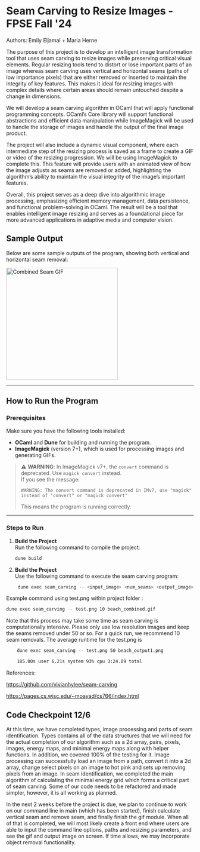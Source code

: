 # Seam Carving to Resize Images - FPSE Fall '24
Authors: Emily Eljamal + Maria Herne


The purpose of this project is to develop an intelligent image transformation tool that uses seam carving to resize images while preserving critical visual elements. Regular resizing tools tend to distort or lose important parts of an image whereas seam carving uses vertical and horizontal seams (paths of low importance pixels) that are either removed or inserted to maintain the integrity of key features. This makes it ideal for resizing images with complex details where certain areas should remain untouched despite a change in dimensions.

We will develop a seam carving algorithm in OCaml that will apply functional programming concepts. OCaml’s Core library will support functional abstractions and efficient data manipulation while ImageMagick will be used to handle the storage of images and handle the output of the final image product. 

The project will also include a dynamic visual component, where each intermediate step of the resizing process is saved as a frame to create a GIF or video of the resizing progression. We will be using ImageMagick to complete this. This feature will provide users with an animated view of how the image adjusts as seams are removed or added, highlighting the algorithm’s ability to maintain the visual integrity of the image’s important features.

Overall, this project serves as a deep dive into algorithmic image processing, emphasizing efficient memory management, data persistence, and functional problem-solving in OCaml. The result will be a tool that enables intelligent image resizing and serves as a foundational piece for more advanced applications in adaptive media and computer vision.

## Sample Output

Below are some sample outputs of the program, showing both vertical and horizontal seam removal:

<img src="beach_output_50_seams_removed.png.gif" alt="Combined Seam GIF" width="300"/>


---

## How to Run the Program

### Prerequisites

Make sure you have the following tools installed:

- **OCaml** and **Dune** for building and running the program.
- **ImageMagick** (version 7+), which is used for processing images and generating GIFs.

> ⚠️ **WARNING**: In ImageMagick v7+, the `convert` command is deprecated. Use `magick convert` instead.  
> If you see the message:
> ```
> WARNING: The convert command is deprecated in IMv7, use "magick" instead of "convert" or "magick convert"
> ```
> This means the program is running correctly.

---

### Steps to Run

1. **Build the Project**  
   Run the following command to compile the project:
   ```bash
   dune build

2. **Build the Project**  
   Use the following command to execute the seam carving program:
   ```bash
    dune exec seam_carving -- <input_image> <num_seams> <output_image>
Example command using test.png within project folder :
```bash 
dune exec seam_carving -- test.png 10 beach_combined.gif 
```

 Note that this process may take some time as seam carving is computationally intensive. Please only use low resolution images and keep the seams removed under 50 or so. For a quick run, we recommend 10 seam removals. The average runtime for the test.png is 
```bash
    dune exec seam_carving -- test.png 50 beach_output1.png  

    185.00s user 6.21s system 93% cpu 3:24.09 total
```
References:

https://github.com/vivianhylee/seam-carving

https://pages.cs.wisc.edu/~moayad/cs766/index.html

## Code Checkpoint 12/6
At this time, we have completed types, image processing and parts of seam identification. Types contains all of the data structures that we will need for the actual completion of our algorithm such as a 2d array, pairs, pixels, images, energy maps, and minimal energy maps along with helper functions. In addition, we covered 100% of the testing for it. Image processing can successfully load an image from a path, convert it into a 2d array, change select pixels on an image to hot pink and sets up removing pixels from an image. In seam identification, we completed the main algorithm of calculating the minimal energy grid which forms a critical part of seam carving. Some of our code needs to be refactored and made simpler, however, it is all working as planned.

In the next 2 weeks before the project is due, we plan to continue to work on our command line in main (which has been started), finish calculate vertical seam and remove seam, and finally finish the gif module. When all of that is completed, we will most likely create a front end where users are able to input the command line options, paths and resizing parameters, and see the gif and output image on screen. If time allows, we may incorporate object removal functionality.
